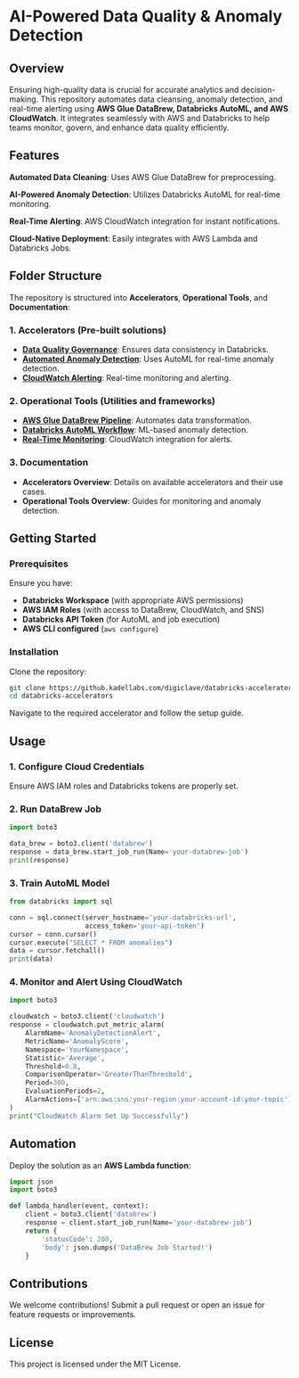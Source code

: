 # AI-Powered Data Quality & Anomaly Detection

## Overview
Ensuring high-quality data is crucial for accurate analytics and decision-making. This repository automates data cleansing, anomaly detection, and real-time alerting using **AWS Glue DataBrew, Databricks AutoML, and AWS CloudWatch**. It integrates seamlessly with AWS and Databricks to help teams monitor, govern, and enhance data quality efficiently.

## Features
 **Automated Data Cleaning**: Uses AWS Glue DataBrew for preprocessing.

 **AI-Powered Anomaly Detection**: Utilizes Databricks AutoML for real-time monitoring.

 **Real-Time Alerting**: AWS CloudWatch integration for instant notifications.
 
 **Cloud-Native Deployment**: Easily integrates with AWS Lambda and Databricks Jobs.

## Folder Structure
The repository is structured into **Accelerators**, **Operational Tools**, and **Documentation**:

### **1. Accelerators** (Pre-built solutions)
- **[Data Quality Governance](https://github.kadellabs.com/digiclave/databricks-accelerators/-/tree/dev/Accelerators/data_quality_governance?ref_type=heads)**: Ensures data consistency in Databricks.
- **[Automated Anomaly Detection](https://github.kadellabs.com/digiclave/databricks-accelerators/-/tree/dev/Accelerators/anomaly_detection?ref_type=heads)**: Uses AutoML for real-time anomaly detection.
- **[CloudWatch Alerting](https://github.kadellabs.com/digiclave/databricks-accelerators/-/tree/dev/Accelerators/cloudwatch_alerting?ref_type=heads)**: Real-time monitoring and alerting.

### **2. Operational Tools** (Utilities and frameworks)
- **[AWS Glue DataBrew Pipeline](https://github.kadellabs.com/digiclave/databricks-accelerators/-/tree/dev/OTS_Tool/aws_glue_databrew?ref_type=heads)**: Automates data transformation.
- **[Databricks AutoML Workflow](https://github.kadellabs.com/digiclave/databricks-accelerators/-/tree/dev/OTS_Tool/databricks_automl?ref_type=heads)**: ML-based anomaly detection.
- **[Real-Time Monitoring](https://github.kadellabs.com/digiclave/databricks-accelerators/-/tree/dev/OTS_Tool/real_time_monitoring?ref_type=heads)**: CloudWatch integration for alerts.

### **3. Documentation**
- **Accelerators Overview**: Details on available accelerators and their use cases.
- **Operational Tools Overview**: Guides for monitoring and anomaly detection.

## Getting Started

### **Prerequisites**
Ensure you have:
- **Databricks Workspace** (with appropriate AWS permissions)
- **AWS IAM Roles** (with access to DataBrew, CloudWatch, and SNS)
- **Databricks API Token** (for AutoML and job execution)
- **AWS CLI configured** (`aws configure`)

### **Installation**
Clone the repository:
```bash
git clone https://github.kadellabs.com/digiclave/databricks-accelerators.git
cd databricks-accelerators
```
Navigate to the required accelerator and follow the setup guide.

## Usage

### **1. Configure Cloud Credentials**
Ensure AWS IAM roles and Databricks tokens are properly set.

### **2. Run DataBrew Job**
```python
import boto3

data_brew = boto3.client('databrew')
response = data_brew.start_job_run(Name='your-databrew-job')
print(response)
```

### **3. Train AutoML Model**
```python
from databricks import sql

conn = sql.connect(server_hostname='your-databricks-url',
                   access_token='your-api-token')
cursor = conn.cursor()
cursor.execute("SELECT * FROM anomalies")
data = cursor.fetchall()
print(data)
```

### **4. Monitor and Alert Using CloudWatch**
```python
import boto3

cloudwatch = boto3.client('cloudwatch')
response = cloudwatch.put_metric_alarm(
    AlarmName='AnomalyDetectionAlert',
    MetricName='AnomalyScore',
    Namespace='YourNamespace',
    Statistic='Average',
    Threshold=0.8,
    ComparisonOperator='GreaterThanThreshold',
    Period=300,
    EvaluationPeriods=2,
    AlarmActions=['arn:aws:sns:your-region:your-account-id:your-topic']
)
print("CloudWatch Alarm Set Up Successfully")
```

## Automation
Deploy the solution as an **AWS Lambda function**:
```python
import json
import boto3

def lambda_handler(event, context):
    client = boto3.client('databrew')
    response = client.start_job_run(Name='your-databrew-job')
    return {
        'statusCode': 200,
        'body': json.dumps('DataBrew Job Started!')
    }
```

## Contributions
We welcome contributions! Submit a pull request or open an issue for feature requests or improvements.

## License
This project is licensed under the MIT License.
